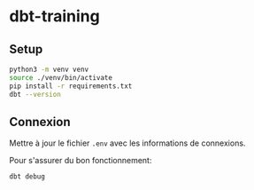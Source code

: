 # dbt-training

## Setup

```bash
python3 -m venv venv
source ./venv/bin/activate
pip install -r requirements.txt
dbt --version
```

## Connexion

Mettre à jour le fichier `.env` avec les informations de connexions.

Pour s'assurer du bon fonctionnement:

```bash
dbt debug
```
